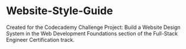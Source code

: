 # Website-Style-Guide
Created for the Codecademy Challenge Project: Build a Website Design System in the Web Development Foundations section of the Full-Stack Engineer Certification track.
